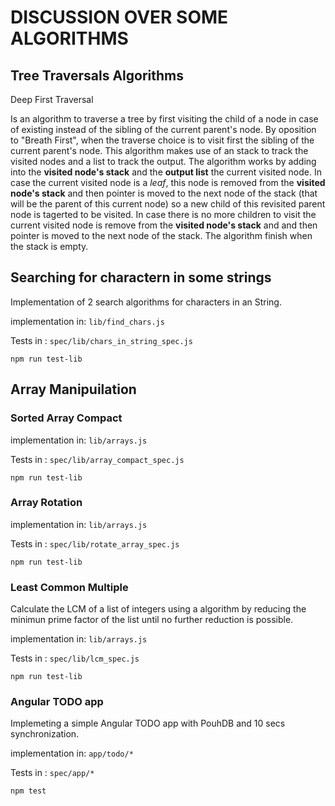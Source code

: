 # DISCUSSION OVER SOME ALGORITHMS

## Tree Traversals Algorithms

Deep First Traversal

Is an algorithm to traverse a tree by first visiting the child of a node in case of existing instead of the sibling of the current parent's node. By oposition to "Breath First", when the traverse choice is to visit first the sibling of the current parent's node.
This algorithm makes use of an stack to track the visited nodes and a list to track the output. The algorithm works by adding into the **visited node's stack** and the **output list** the current visited node. In case the current visited node is a *leaf*, this node is removed from the **visited node's stack** and then pointer is moved to the next node of the stack (that will be the parent of this current node) so a new child of this revisited parent node is tagerted to be visited. In case there is no more children to visit the current visited node is remove from the **visited node's stack** and and then pointer is moved to the next node of the stack. The algorithm finish when the stack is empty.

## Searching for charactern in some strings


Implementation of 2 search algorithms for characters in an String. 

implementation in: ```lib/find_chars.js```

Tests in : ```spec/lib/chars_in_string_spec.js```

```
npm run test-lib
```

## Array Manipuilation

### Sorted Array Compact

implementation in: ```lib/arrays.js```

Tests in : ```spec/lib/array_compact_spec.js```

```
npm run test-lib
```


### Array Rotation

implementation in: ```lib/arrays.js```

Tests in : ```spec/lib/rotate_array_spec.js```

```
npm run test-lib
```

### Least Common Multiple

Calculate the LCM of a list of integers using a algorithm by reducing the minimun prime factor of the list until no further reduction is possible.

implementation in: ```lib/arrays.js```

Tests in : ```spec/lib/lcm_spec.js```

```
npm run test-lib
```

### Angular TODO app

Implemeting a simple Angular TODO app with PouhDB and 10 secs synchronization.

implementation in: ```app/todo/*```

Tests in : ```spec/app/*```

```
npm test
```
